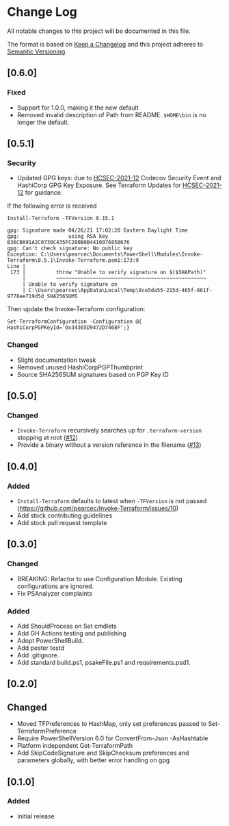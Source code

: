 # Change Log

All notable changes to this project will be documented in this file.

The format is based on [Keep a Changelog](http://keepachangelog.com/)
and this project adheres to [Semantic Versioning](http://semver.org/).

## [0.6.0]

### Fixed

- Support for 1.0.0, making it the new default
- Removed invalid description of Path from README.  `$HOME\bin` is no longer the default.

## [0.5.1]

### Security

- Updated GPG keys: due to [HCSEC-2021-12](https://discuss.hashicorp.com/t/hcsec-2021-12-codecov-security-event-and-hashicorp-gpg-key-exposure/23512) Codecov Security Event and HashiCorp GPG Key Exposure. See Terraform Updates for [HCSEC-2021-12](https://discuss.hashicorp.com/t/terraform-updates-for-hcsec-2021-12/23570) for guidance.

If the following error is received

```pwsh
Install-Terraform -TFVersion 0.15.1

gpg: Signature made 04/26/21 17:02:20 Eastern Daylight Time
gpg:                using RSA key B36CBA91A2C0730C435FC280B0B441097685B676
gpg: Can't check signature: No public key
Exception: C:\Users\pearcec\Documents\PowerShell\Modules\Invoke-Terraform\0.5.1\Invoke-Terraform.psm1:173:9
Line |
 173 |          throw "Unable to verify signature on $($SHAPath)"
     |          ~~~~~~~~~~~~~~~~~~~~~~~~~~~~~~~~~~~~~~~~~~~~~~~~~
     | Unable to verify signature on
     | C:\Users\pearcec\AppData\Local\Temp\8ce5da55-215d-465f-861f-9778ee719d5d_SHA256SUMS
```

Then update the Invoke-Terraform configuration:

```pwsh
Set-TerraformConfiguration -Configuration @{ HashiCorpPGPKeyId='0x34365D9472D7468F';}
```

### Changed

- Slight documentation tweak
- Removed unused HashiCorpPGPThumbprint
- Source SHA256SUM signatures based on PGP Key ID

## [0.5.0]

### Changed

- `Invoke-Terraform` recursively searches up for `.terraform-version` stopping at root ([#12](https://github.com/pearcec/Invoke-Terraform/issues/12))
- Provide a binary without a version reference in the filename ([#13](https://github.com/pearcec/Invoke-Terraform/issues/13))

## [0.4.0]

### Added

- `Install-Terraform` defaults to latest when `-TFVersion` is not passed (https://github.com/pearcec/Invoke-Terraform/issues/10)
- Add stock contributing guidelines
- Add stock pull request template

## [0.3.0]

### Changed
- BREAKING: Refactor to use Configuration Module. Existing configurations are ignored.
- Fix PSAnalyzer complaints

### Added
- Add ShouldProcess on Set cmdlets
- Add GH Actions testing and publishing
- Adopt PowerShellBuild.
- Add pester testd
- Add .gitignore.
- Add standard build.ps1, psakeFile.ps1 and requirements.psd1.


## [0.2.0]

## Changed
- Moved TFPreferences to HashMap, only set preferences passed to Set-TerraformPreference
- Require PowerShellVersion 6.0 for ConvertFrom-Json -AsHashtable
- Platform independent Get-TerraformPath
- Add SkipCodeSignature and SkipChecksum preferences and parameters globally, with better error handling on gpg

## [0.1.0]

### Added

- Initial release